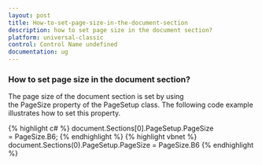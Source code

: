 ```yaml
---
layout: post
title: How-to-set-page-size-in-the-document-section
description: how to set page size in the document section?
platform: universal-classic
control: Control Name undefined
documentation: ug
---
```


### How to set page size in the document section?

The page size of the document section is set by using the PageSize property of the PageSetup class. The following code example illustrates how to set this property.

{% highlight c# %}
document.Sections[0].PageSetup.PageSize = PageSize.B6;</td></tr>
{% endhighlight %}
{% highlight vbnet %}
document.Sections(0).PageSetup.PageSize = PageSize.B6</td></tr>
{% endhighlight %}


